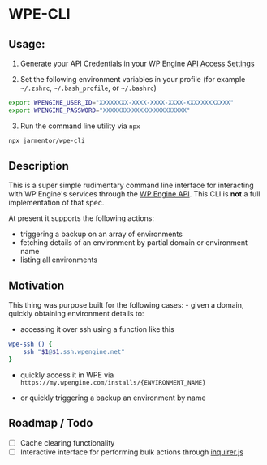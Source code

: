 # WPE-CLI

## Usage:

1. Generate your API Credentials in your WP Engine [API Access Settings](https://my.wpengine.com/api_access)

2. Set the following environment variables in your profile (for example `~/.zshrc`, `~/.bash_profile`, or `~/.bashrc`)

```bash
export WPENGINE_USER_ID="XXXXXXXX-XXXX-XXXX-XXXX-XXXXXXXXXXXX"
export WPENGINE_PASSWORD="XXXXXXXXXXXXXXXXXXXXXXX"
```

3. Run the command line utility via `npx`

```bash
npx jarmentor/wpe-cli
```

## Description

This is a super simple rudimentary command line interface for interacting with WP Engine's services through the [WP Engine API](https://wpengineapi.com/). This CLI is **not** a full implementation of that spec.

At present it supports the following actions:

-   triggering a backup on an array of environments
-   fetching details of an environment by partial domain or environment name
-   listing all environments

## Motivation

This thing was purpose built for the following cases: - given a domain, quickly obtaining environment details to:

-   accessing it over ssh using a function like this

```bash
wpe-ssh () {
	ssh "$1@$1.ssh.wpengine.net"
}
```

-   quickly access it in WPE via `https://my.wpengine.com/installs/{ENVIRONMENT_NAME}`

-   or quickly triggering a backup an environment by name

## Roadmap / Todo

-   [ ] Cache clearing functionality
-   [ ] Interactive interface for performing bulk actions through [inquirer.js](https://www.npmjs.com/package/inquirer)

